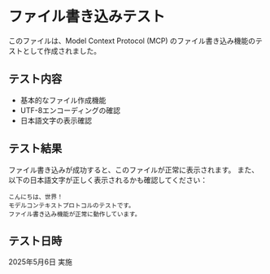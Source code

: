 # ファイル書き込みテスト

このファイルは、Model Context Protocol (MCP) のファイル書き込み機能のテストとして作成されました。

## テスト内容

- 基本的なファイル作成機能
- UTF-8エンコーディングの確認
- 日本語文字の表示確認

## テスト結果

ファイル書き込みが成功すると、このファイルが正常に表示されます。
また、以下の日本語文字が正しく表示されるかも確認してください：

```
こんにちは、世界！
モデルコンテキストプロトコルのテストです。
ファイル書き込み機能が正常に動作しています。
```

## テスト日時

2025年5月6日 実施
